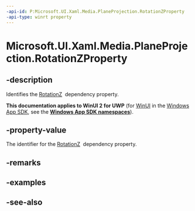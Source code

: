 ```yaml
---
-api-id: P:Microsoft.UI.Xaml.Media.PlaneProjection.RotationZProperty
-api-type: winrt property
---
```


<!-- Property syntax
public Windows.UI.Xaml.DependencyProperty RotationZProperty { get; }
-->

# Microsoft.UI.Xaml.Media.PlaneProjection.RotationZProperty

## -description
Identifies the [RotationZ](planeprojection_rotationz.md)  dependency property.

**This documentation applies to WinUI 2 for UWP** (for [WinUI](/windows/apps/winui/winui3/) in the [Windows App SDK](/windows/apps/windows-app-sdk/), see the **[Windows App SDK namespaces](/windows/windows-app-sdk/api/winrt/)**).

## -property-value
The identifier for the [RotationZ](planeprojection_rotationz.md)  dependency property.

## -remarks

## -examples

## -see-also
